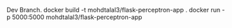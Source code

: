 Dev Branch.
docker build -t mohdtalal3/flask-perceptron-app .
docker run -p 5000:5000 mohdtalal3/flask-perceptron-app
